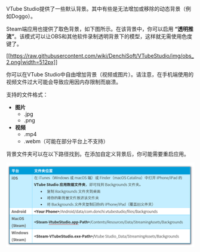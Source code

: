 VTube Studio提供了一些默认背景。其中有些是无法增加或移除的动态背景（例如Doggo）。

Steam端应用也提供了取色背景，如下图所示。在该背景中，你可以启用 **“透明推流”**。该模式可以让OBS和其他软件录制透明背景下的模型，这样就无需使用色度键了。

[[https://raw.githubusercontent.com/wiki/DenchiSoft/VTubeStudio/img/obs_2.png|width=512px]]

你可以在VTube Studio中自由增加背景（视频或图片）。请注意，在手机端使用的视频文件过大可能会导致应用因内存限制而崩溃。 
 
支持的文件格式：

* **图片**
  * .jpg
  * .png
* **视频**
  * .mp4
  * .webm（可能在部分平台上不支持）

背景文件夹可以在以下路径找到。在添加自定义背景后，你可能需要重启应用。

![](https://github.com/Elegetic/Photos/blob/main/VTS/background_data_folder.png)